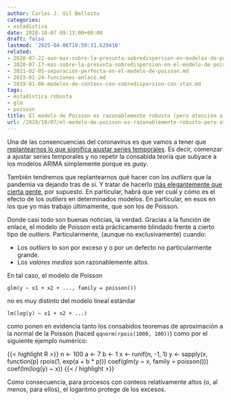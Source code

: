 ```yaml
---
author: Carlos J. Gil Bellosta
categories:
- estadística
date: 2020-10-07 09:13:00+00:00
draft: false
lastmod: '2025-04-06T18:50:31.629416'
related:
- 2020-07-22-aun-mas-sobre-la-presunta-sobredispersion-en-modelos-de-poisson.md
- 2020-07-17-mas-sobre-la-presunta-sobredispersion-en-el-modelo-de-poisson.md
- 2021-02-05-separacion-perfecta-en-el-modelo-de-poisson.md
- 2023-01-24-funciones-enlace.md
- 2019-01-08-modelos-de-conteos-con-sobredispersion-con-stan.md
tags:
- estadística robusta
- glm
- poisson
title: El modelo de Poisson es razonablemente robusto (pero atención a lo de "razonablemente")
url: /2020/10/07/el-modelo-de-poisson-es-razonablemente-robusto-pero-atencion-a-lo-de-razonablemente/
---
```


Una de las consencuencias del coronavirus es que vamos a tener que [replantearnos lo que significa ajustar series temporales](https://www.datanalytics.com/2020/10/05/una-potencial-consecuencia-positiva-de-lo-del-coronavirus/). Es decir, comenzar a ajustar series temporales y no repetir la consabida teoría que subyace a los modelos ARIMA simplemente porque es _guay_.

También tendremos que replantearnos qué hacer con los _outliers_ que la pandemia va dejando tras de sí. Y tratar de hacerlo [más elegantemente que cierta gente](https://github.com/EuroMOMOnetwork/MOMO/blob/83eceff401b6d666c026eef93c1526e56a20d9c9/R/excess.R#L51), por supuesto. En particular, habrá que ver cuál y cómo es el efecto de los _outliers_ en determinados modelos. En particular, en esos en los que yo más trabajo últimamente, que son los de Poisson.

Donde casi todo son buenas noticias, la verdad. Gracias a la función de enlace, el modelo de Poisson está prácticamente blindado frente a cierto tipo de _outliers_. Particularmente, (aunque no exclusivamente) cuando:

* Los _outliers_ lo son por exceso y o por un defecto no particularmente grande.
* Los _valores medios_ son razonablemente altos.

En tal caso, el modelo de Poisson

`glm(y ~ x1 + x2 + ..., family = poisson())`

no es muy distinto del modelo lineal estándar

`lm(log(y) ~ x1 + x2 + ...)`

como ponen en evidencia tanto los consabidos teoremas de aproximación a la  normal de la Poisson (haced `qqnorm(rpois(1000, 100))`) como por el siguiente ejemplo numérico:

{{< highlight R >}}
n <- 100
a <- 7
b <- 1
x <- runif(n, -1, 1)
y <- sapply(x, function(p)
  rpois(1, exp(a +  b * p)))
coef(glm(y ~ x, family = poisson()))
coef(lm(log(y) ~ x))
{{< / highlight >}}

Como consecuencia, para procesos con conteos relativamente altos (o, al menos, para ellos), el logaritmo protege de los excesos.